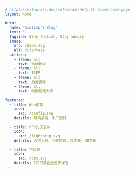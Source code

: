 ```yaml
---
# https://vitepress.dev/reference/default-theme-home-page
layout: home

hero:
  name: "Aiolimp's Blog"
  text: ''
  tagline: Stay foolish, Stay hungry
  image:
    src: /book.svg
    alt: VitePress
  actions:
    - theme: alt
      text: 情绪稳定
    - theme: alt
      text: ISFP
    - theme: alt
      text: 热爱探索
    - theme: alt
      text: 时间管理大师

features:
  - title: Web前端
    icon:
      src: /config.svg
    details: 辣鸡前端，小厂搬砖

  - title: FPS先天圣体
    icon:
      src: /lightning.svg
    details: 大吉大利，今晚吃鸡，瓦学长，GO学长

  - title: 铲屎官
    icon:
      src: /cat.svg
    details: 2只四脚吞金兽铲屎官
---
```


<!-- <VisitorPanel></VisitorPanel> -->
<confetti />
